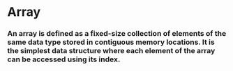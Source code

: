 # Array
### An array is defined as a **fixed-size** collection of elements of the **same data type** stored in **contiguous memory** locations. It is the simplest data structure where each element of the array can be accessed using its index.